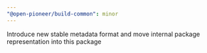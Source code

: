 ```yaml
---
"@open-pioneer/build-common": minor
---
```


Introduce new stable metadata format and move internal package representation into this package
